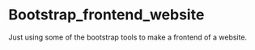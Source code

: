 # Bootstrap_frontend_website
Just using some of the bootstrap tools to make a frontend of a website.
